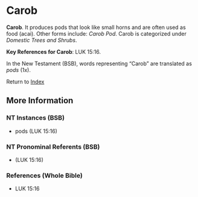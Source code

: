# Carob
**Carob**. 
It produces pods that look like small horns and are often used as food (acai). 
Other forms include: 
*Carob Pod*. 
Carob is categorized under _Domestic Trees and Shrubs_. 


**Key References for Carob**: 
LUK 15:16. 




In the New Testament (BSB), words representing “Carob” are translated as 
*pods* (1x). 


Return to [Index](00-Index.md)

## More Information

### NT Instances (BSB)

* pods (LUK 15:16)



### NT Pronominal Referents (BSB)

*  (LUK 15:16)



### References (Whole Bible)

* LUK 15:16



